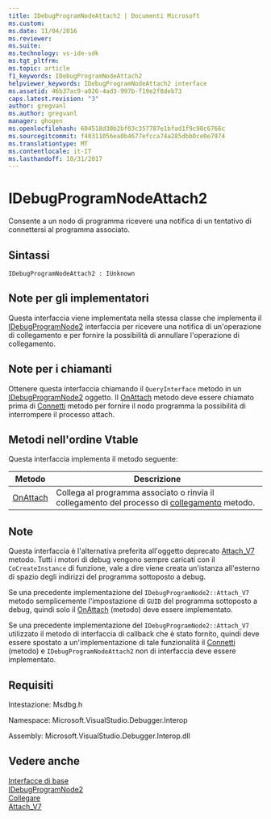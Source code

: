 ```yaml
---
title: IDebugProgramNodeAttach2 | Documenti Microsoft
ms.custom: 
ms.date: 11/04/2016
ms.reviewer: 
ms.suite: 
ms.technology: vs-ide-sdk
ms.tgt_pltfrm: 
ms.topic: article
f1_keywords: IDebugProgramNodeAttach2
helpviewer_keywords: IDebugProgramNodeAttach2 interface
ms.assetid: 46b37ac9-a026-4ad3-997b-f19e2f8deb73
caps.latest.revision: "3"
author: gregvanl
ms.author: gregvanl
manager: ghogen
ms.openlocfilehash: 604518d30b2bf03c357787e1bfad1f9c90c6766c
ms.sourcegitcommit: f40311056ea0b4677efcca74a285dbb0ce0e7974
ms.translationtype: MT
ms.contentlocale: it-IT
ms.lasthandoff: 10/31/2017
---
```

# <a name="idebugprogramnodeattach2"></a>IDebugProgramNodeAttach2
Consente a un nodo di programma ricevere una notifica di un tentativo di connettersi al programma associato.  
  
## <a name="syntax"></a>Sintassi  
  
```  
IDebugProgramNodeAttach2 : IUnknown  
```  
  
## <a name="notes-for-implementers"></a>Note per gli implementatori  
 Questa interfaccia viene implementata nella stessa classe che implementa il [IDebugProgramNode2](../../../extensibility/debugger/reference/idebugprogramnode2.md) interfaccia per ricevere una notifica di un'operazione di collegamento e per fornire la possibilità di annullare l'operazione di collegamento.  
  
## <a name="notes-for-callers"></a>Note per i chiamanti  
 Ottenere questa interfaccia chiamando il `QueryInterface` metodo in un [IDebugProgramNode2](../../../extensibility/debugger/reference/idebugprogramnode2.md) oggetto. Il [OnAttach](../../../extensibility/debugger/reference/idebugprogramnodeattach2-onattach.md) metodo deve essere chiamato prima di [Connetti](../../../extensibility/debugger/reference/idebugengine2-attach.md) metodo per fornire il nodo programma la possibilità di interrompere il processo attach.  
  
## <a name="methods-in-vtable-order"></a>Metodi nell'ordine Vtable  
 Questa interfaccia implementa il metodo seguente:  
  
|Metodo|Descrizione|  
|------------|-----------------|  
|[OnAttach](../../../extensibility/debugger/reference/idebugprogramnodeattach2-onattach.md)|Collega al programma associato o rinvia il collegamento del processo di [collegamento](../../../extensibility/debugger/reference/idebugengine2-attach.md) metodo.|  
  
## <a name="remarks"></a>Note  
 Questa interfaccia è l'alternativa preferita all'oggetto deprecato [Attach_V7](../../../extensibility/debugger/reference/idebugprogramnode2-attach-v7.md) metodo. Tutti i motori di debug vengono sempre caricati con il `CoCreateInstance` di funzione, vale a dire viene creata un'istanza all'esterno di spazio degli indirizzi del programma sottoposto a debug.  
  
 Se una precedente implementazione del `IDebugProgramNode2::Attach_V7` metodo semplicemente l'impostazione di `GUID` del programma sottoposto a debug, quindi solo il [OnAttach](../../../extensibility/debugger/reference/idebugprogramnodeattach2-onattach.md) (metodo) deve essere implementato.  
  
 Se una precedente implementazione del `IDebugProgramNode2::Attach_V7` utilizzato il metodo di interfaccia di callback che è stato fornito, quindi deve essere spostato a un'implementazione di tale funzionalità il [Connetti](../../../extensibility/debugger/reference/idebugengine2-attach.md) (metodo) e `IDebugProgramNodeAttach2` non di interfaccia deve essere implementato.  
  
## <a name="requirements"></a>Requisiti  
 Intestazione: Msdbg.h  
  
 Namespace: Microsoft.VisualStudio.Debugger.Interop  
  
 Assembly: Microsoft.VisualStudio.Debugger.Interop.dll  
  
## <a name="see-also"></a>Vedere anche  
 [Interfacce di base](../../../extensibility/debugger/reference/core-interfaces.md)   
 [IDebugProgramNode2](../../../extensibility/debugger/reference/idebugprogramnode2.md)   
 [Collegare](../../../extensibility/debugger/reference/idebugengine2-attach.md)   
 [Attach_V7](../../../extensibility/debugger/reference/idebugprogramnode2-attach-v7.md)